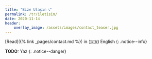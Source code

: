 ```yaml
---
title: "Bize Ulaşın 📞"
permalink: /tr/iletisim/
date: 2020-11-14
header:
    overlay_image: /assets/images/contact_teaser.jpg
---
```


[Read]({% link _pages/contact.md %}) in (🇬🇧) English
{: .notice--info}

**TODO:** Yaz
{: .notice--danger}
